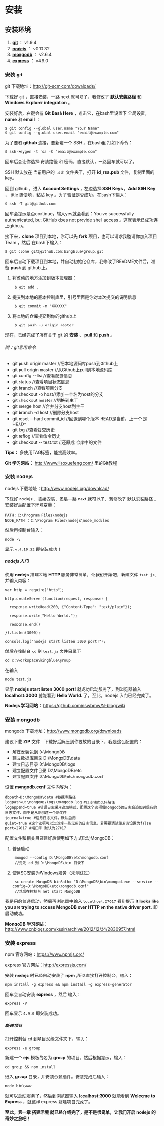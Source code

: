 # 安装
## 安装环境
1. **[git](#安装-git)** ： v1.9.4
2. **[nodejs](#安装-nodejs)** ： v0.10.32
3. **[mongodb](#安装-mongodb)** ： v2.6.4
4. **[express](#安装-express)** ： v4.9.0

### 安装 git
 git 下载地址：http://git-scm.com/downloads/ 

下载好 git ，直接安装，一路 next 就可以了，我修改了 **默认安装路径** 和 **Windows Explorer integration** 。

安装好后，右键会有 **Git Bash Here** ，点击它，在bash里设置下 全局设置，**name** 和 **email** ： 

    $ git config --global user.name "Your Name"
    $ git config --global user.email "email@example.com"

为了要和 **github** 连接，要新建一个 SSH ，在bash里 打如下命令：

    $ ssh-keygen -t rsa -C "email@example.com"

回车后会让你选择 安装路径 和 密码，直接默认，一路回车就可以了。

 SSH 默认放在 当前用户的 `.ssh` 文件夹下，打开 **id_rsa.pub** 文件，复制里面的key。

回到 github ，进入 **Account Settings** ，左边选择 **SSH Keys** ，**Add SSH Key** ， title 随便填，粘贴 key 。为了验证是否成功，在bash下输入：

    $ ssh -T git@github.com

回车会提示是否continue，输入yes就会看到：You’ve successfully authenticated, but GitHub does not provide shell access 。这就表示已成功连上github。

接下来，**clone** 项目到本地，你可以先 **fork** 项目，也可以请求我邀请你加入项目 Team ，然后 在bash下输入：

    $ git clone git@github.com:bingblue/group.git

回车后自动下载项目到本地，并自动初始化仓库，我修改了README文件后，准备 **push** 到 github 上。

1. 将改动的地方添加到版本管理器：

        $ git add .


2. 提交到本地的版本控制库里，引号里面是你对本次提交的说明信息

        $ git commit -m "XXXXXX"


3. 将本地的仓库提交到你的github上

        $ git push -u origin master


现在，已经完成了所有关于 git 的 **安装** 、 **pull** 和 **push** 。

###### 附：git常用命令

- git push origin master //把本地源码库push到Github上
- git pull origin master //从Github上pull到本地源码库
- git config --list //查看配置信息
- git status //查看项目状态信息
- git branch //查看项目分支
- git checkout -b host//添加一个名为host的分支
- git checkout master //切换到主干
- git merge host //合并分支host到主干
- git branch -d host //删除分支host
- git reset --hard commit_id //回退到哪个版本 HEAD是当前，上一个 是HEAD^
- git log //查看提交历史
- git reflog //查看命令历史
- git checkout -- test.txt //还原成 仓库中的文件

**Tips：** 多使用TAG标签，能提高效率。

**Git 学习网站：** http://www.liaoxuefeng.com/ 里的Git教程


### 安装 nodejs
 nodejs 下载地址：http://www.nodejs.org/download/

下载好 nodejs ，直接安装，还是一路 next 就可以了，我修改了 默认安装路径 。安装好后配置下环境变量：

    PATH：C:\Program Files\nodejs
    NODE_PATH ：C:\Program Files\nodejs\node_modules

然后再控制台输入：

    node -v

显示 `v.0.10.32` 即安装成功！

##### nodejs 入门
使用 **nodejs** 搭建本地 **HTTP** 服务非常简单，让我们开始吧，新建文件 `test.js`,并输入内容：

    var http = require("http"); 

    http.createServer(function(request, response) { 

      response.writeHead(200, {"Content-Type": "text/plain"}); 

      response.write("Hello World."); 

      response.end(); 

    }).listen(3000); 

    console.log("nodejs start listen 3000 port!");

然后在控制台 `cd` 到 `test.js` 文件目录下

    cd c:\workspace\bingblue\group

在输入：

    node test.js

显示 **nodejs start listen 3000 port!** 就成功启动服务了，到浏览器输入 **localhost:3000** 就能看到 **Hello World.** 了，至此，nodejs 入门已经完成了。

**Nodejs 学习网站：** https://github.com/nswbmw/N-blog/wiki


### 安装 mongodb

 mongodb 下载地址：http://www.mongodb.org/downloads

建议下载 **ZIP** 文件，下载好后解压到你要放的目录下，我是这么配置的：
- 解压安装包到 D:\MongoDB
- 建立数据库目录 D:\MongoDB\data
- 建立日志目录 D:\MongoDB\logs
- 建立配置文件目录 D:\MongoDB\etc
- 建立配置文件 D:\MongoDB\etc\mongodb.conf

设置 **mongodb.conf** 文件内容为：

    dbpath=D:\MongoDB\data #数据库路径
    logpath=D:\MongoDB\logs\mongodb.log #日志输出文件路径
    logappend=true #错误日志采用追加模式，配置这个选项后mongodb的日志会追加到现有的日志文件，而不是从新创建一个新文件
    journal=true #启用日志文件，默认启用
    quiet=true #这个选项可以过滤掉一些无用的日志信息，若需要调试使用请设置为false
    port=27017 #端口号 默认为27017

配置文件和相关目录建好后使用如下方式启动MongoDB：

1. 普通启动

        mongod --config D:\MongoDB\etc\mongodb.conf
        //要先 cd 到 D:\MongoDB\bin 目录下

2. 使用SC安装为Windows服务（未测试过）

        sc create MongoDB binPath= "D:\MongoDB\bin\mongod.exe --service --config=D:\MongoDB\etc\mongodb.conf"
        //然后在控制台 net start MongoDB


我是用的普通启动，然后再浏览器中输入 `localhost:27017` 看到提示 **It looks like you are trying to access MongoDB over HTTP on the native driver port.** 即启动成功。 

**MongoDB 学习网站：** http://www.cnblogs.com/xusir/archive/2012/12/24/2830957.html


### 安装 express
 npm 官方网站：https://www.npmjs.org/

 express 官方网站：http://expressjs.com/

安装 **nodejs** 时已经自动安装了 **npm** ,所以直接打开控制台，输入：

    npm install -g express && npm install -g express-generator

回车会自动安装 **express** ，然后 输入：

    express -V

回车显示 `4.9.0` 即安装成功。

##### 新建项目
打开控制台 `cd` 到项目父级文件夹下，输入：

    express -e group

新建一个 **ejs** 模板的名为 **group** 的项目，然后根据提示，输入：

    cd group && npm install

进入 **group** 目录，并安装依赖插件。安装完成后输入：

    node bin\www

就可以启动服务了，然后到浏览器输入 **localhost:3000** 就能看到 **Welcome to Express** ，就这样 express 新建项目完成了。

**至此，第一章 搭建环境 就已经介绍完了，是不是很简单，让我们开启 nodejs 的奇妙之旅吧！**